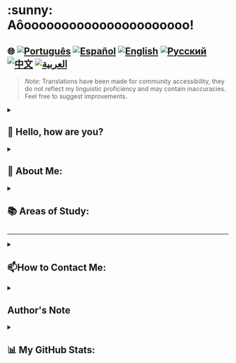 <h1>:sunny: Aôoooooooooooooooooooooo! </h1>

## 🌐 [![Português](https://img.shields.io/badge/Português-green)](https://github.com/SamuelRocha91/SamuelRocha91/blob/main/README.md) [![Español](https://img.shields.io/badge/Español-yellow)](https://github.com/SamuelRocha91/SamuelRocha91/blob/main/README_SP.MD) [![English](https://img.shields.io/badge/English-blue)](https://github.com/SamuelRocha91/SamuelRocha91/blob/main/README_EN.MD) [![Русский](https://img.shields.io/badge/Русский-lightgrey)](https://github.com/SamuelRocha91/SamuelRocha91/blob/main/README_язык.md) [![中文](https://img.shields.io/badge/中文-red)](https://github.com/SamuelRocha91/SamuelRocha91/blob/main/README_华语.md) [![العربية](https://img.shields.io/badge/العربية-orange)](https://github.com/SamuelRocha91/SamuelRocha91/blob/main/README_ar.md)
> *Note:* Translations have been made for community accessibility, they do not reflect my linguistic proficiency and may contain inaccuracies. Feel free to suggest improvements.

<details>
<summary> <h2>👋 Hello, how are you? </h2> </summary>
<br>

<div>
  <p>How can I help? </p>
  <p>My GitHub is constantly changing 🏃</p>
  <p>Below is the current repository standardization (or in implementation🫠️)</p>

<summary><h2> 🎭️ React Projects </h2> </summary>

- 🎮 [Trivia](https://github.com/SamuelRocha91/trivia_game/blob/main/README_en.md)
- 🐣 [Pokedex](https://github.com/SamuelRocha91/pokedex/blob/main/README_en.md)
- 🏪 [FrontEnd Online Store](https://github.com/SamuelRocha91/project-frontend-online-store/blob/main/README_en.md)
- 👛 [Expense organizer](https://github.com/SamuelRocha91/project-trybewallet/blob/main/README_en.md)
- 🌶️ [Recipes App](https://github.com/SamuelRocha91/ProjectRecipesApp/blob/main/README_en.md)

<summary><h2> 🪢️ Node Projects </h2> </summary>

- 🗡️ [Trybe Smith](https://github.com/SamuelRocha91/TrybeSmith/blob/main/README_en.md)
- 🪧 [Blogs Api](https://github.com/SamuelRocha91/BlogsApi/blob/main/README_en.md)
- 🐉 [Trybers and Dragons](https://github.com/SamuelRocha91/trybeAndDragons/blob/main/README_en.md)
- ⚽ [Typescript FootBall API](https://github.com/SamuelRocha91/trybeFutebolClube/blob/main/README_en.md)

<summary><h2> 👶️ Beginner Projects </h2> </summary>

- 🖥️ [Binary Converter](https://github.com/SamuelRocha91/Bin2Dec/blob/main/README_en.md)
- 🎨 [Pixels Art](https://github.com/SamuelRocha91/PixelsArt/blob/main/README_en.md)
- 📝 [Todo List](https://github.com/SamuelRocha91/TodoList/blob/main/README_en.md)
- 🧮 [Calculator](https://github.com/SamuelRocha91/calculator/blob/main/README_en.md)
- 🦖 [Meme generator](https://github.com/SamuelRocha91/memeGenerator/blob/main/README_en.md)
- 🪐 [Star Wars Planets](https://github.com/SamuelRocha91/javascriptStarWarsPlanets/blob/main/README_en.md)

<summary><h2> 🔋️ Full-Stack Projects </h2> </summary>

### Delivery
  - 💎 [Delivery Backend](https://github.com/SamuelRocha91/delivery_back/blob/main/README_en.md) - Backend application in Rails for the delivery platform
  - 🛒 [Consumy Application](https://github.com/SamuelRocha91/consumy/blob/main/README_en.md) - Consumer application
  - 👨‍💼 [Seller Application](https://github.com/SamuelRocha91/seller_application/blob/main/README_en.md) - Seller application
  - 💲 [Paymenty API](https://github.com/SamuelRocha91/paymenty/blob/main/README_en.md) - Payment API

### Measurement API
  - 📏 [React Precision Application](https://github.com/SamuelRocha91/precisionReactApplication/blob/main/README_en.md) - Interface for registering gas and water measurements
  - 🤖 [Node API](https://github.com/SamuelRocha91/apiMeasureWaterAndGas/blob/main/README_en.md) - Measurement and consumption registration API

<hr/>
<summary><h2> ☕️ Java Projects </h2> </summary>

- 🌾 [Agrix Java Project - Farm Management](https://github.com/SamuelRocha91/Agrix/blob/main/README_en.md) 
- 🏛️ [Museum Locator](https://github.com/SamuelRocha91/localizadorDeMuseus/blob/main/README_en.md)
- 📃 [Progression Rules](https://github.com/SamuelRocha91/project_rule_of_progression/blob/main/README_en.md)
- 🗳️ [Voting System](https://github.com/SamuelRocha91/sistemaDeVotacao/blob/main/README_en.md)

<summary><h2> 📱️ Kotlin Projects </h2> </summary>

- 📜 [Virtual Menu](https://github.com/SamuelRocha91/kotlinVirtualMenu/blob/main/README_en.md)
-  ☀️ [Weather App](https://github.com/SamuelRocha91/kotlinWeatherApp/blob/main/README_en.md)
- 💱 [Kotlin Exchange Rate](https://github.com/SamuelRocha91/kotlinExchangeRate/blob/main/README_en.md)
- 👤 [Social Login](https://github.com/SamuelRocha91/kotlinLoginSocial/blob/main/README_en.md)

<summary><h2> 🔴️ Ruby Projects </h2> </summary>

- 📽️ [Rails Movie](https://github.com/SamuelRocha91/rails_movies_catalog/blob/main/README_en.md)
- 👩‍⚖️[Odin Exercises](https://github.com/SamuelRocha91/ruby_exercises/blob/main/README_en.md)

<summary><h2> 🎲️ Databases </h2> </summary>

- 🚗️ [Rental Car](https://github.com/SamuelRocha91/dbRentalCar/blob/main/README_en.md)

<summary><h2> 🐍️ Python Projects </h2> </summary>

- 7⃣️ [Algorithms](https://github.com/SamuelRocha91/Algorithms/blob/main/README_en.md)
- 🍲️ [Restaurant Orders](https://github.com/SamuelRocha91/restaurantOrders/blob/main/README_en.md)
-  ✍️ [Scripts](https://github.com/SamuelRocha91/scripts/blob/main/README_en.md)
- 🕵️‍♀️ [Trybe is not Google](https://github.com/SamuelRocha91/trybeIsNotGoogle/blob/main/README_en.md)

</details>
<details>
<summary><h2>🧑 About Me:</h2></summary>
<p>Samuel Rocha, from Bahia🇧🇷, born in Salvador⚫🔴, and web developer.</p>

[![Full-Stack Web Development Course](https://img.shields.io/badge/-Certified_Web_Developer-blue?style=flat&logo=google-chrome&logoColor=white)](https://www.credential.net/ad5e0984-fa07-41b0-a50b-51cb25fd0010#gs.ffccza)
[![Certified Java Developer](https://img.shields.io/badge/-Certified_Java_Developer-red?style=flat&logo=java&logoColor=white)](https://www.credential.net/b0eedfe8-4280-4cc4-b832-49f1d9426664#gs.ffcj0a)
[![JavaScript Algorithms and Data Structures](https://img.shields.io/badge/-JavaScript_Algorithms_and_Data_Structures-yellow?style=flat&logo=javascript&logoColor=white)](https://www.freecodecamp.org/certification/Sam_sr91/javascript-algorithms-and-data-structures)
</details>

<details>
<summary><h2>📚 Areas of Study:</h2></summary>

### 🖥️ Front-End: 
<a href="https://vuejs.org/" target="_blank"><img src="https://img.shields.io/badge/Vue.js-%2335495e.svg?style=flat&logo=vue-dot-js&logoColor=%234FC08D" alt="Vue.js" /></a> 
<a href="https://reactjs.org/" target="_blank"><img src="https://img.shields.io/badge/React-%2320232a.svg?style=flat&logo=react&logoColor=%2361DAFB" alt="React" /></a>

### 📡 Back-End:
<a href="https://nodejs.org/" target="_blank"><img src="https://img.shields.io/badge/Node.js-43853D?style=flat&logo=node-dot-js&logoColor=white" alt="Node.js" /></a>
<a href="https://spring.io/" target="_blank"><img src="https://img.shields.io/badge/Spring-%236DB33F.svg?style=flat&logo=spring&logoColor=white" alt="Spring" /></a>
<a href="https://rubyonrails.org/" target="_blank"><img src="https://img.shields.io/badge/Ruby_on_Rails-%23CC0000.svg?style=flat&logo=ruby-on-rails&logoColor=white" alt="Ruby on Rails" /></a>

### 📖 Programming Languages:
<a href="https://www.java.com/" target="_blank"><img src="https://img.shields.io/badge/Java-%23ED8B00.svg?style=flat&logo=java&logoColor=white" alt="Java" /></a>
<a href="https://developer.mozilla.org/en-US/docs/Web/JavaScript" target="_blank"><img src="https://img.shields.io/badge/JavaScript-%23323330.svg?style=flat&logo=javascript&logoColor=%23F7DF1E" alt="JavaScript" /></a>
<a href="https://www.typescriptlang.org/" target="_blank"><img src="https://img.shields.io/badge/TypeScript-%23007ACC.svg?style=flat&logo=typescript&logoColor=white" alt="TypeScript" /></a>
<a href="https://kotlinlang.org/" target="_blank"><img src="https://img.shields.io/badge/Kotlin-%230095D5.svg?style=flat&logo=kotlin&logoColor=white" alt="Kotlin" /></a>

### 💡 Other Technologies:
<a href="https://www.docker.com/" target="_blank"><img src="https://img.shields.io/badge/Docker-%230db7ed.svg?style=flat&logo=docker&logoColor=white" alt="Docker" /></a>
<a href="https://www.mysql.com/" target="_blank"><img src="https://img.shields.io/badge/MySQL-%2300f.svg?style=flat&logo=mysql&logoColor=white" alt="MySQL" /></a>
<a href="https://expressjs.com/" target="_blank"><img src="https://img.shields.io/badge/Express.js-%23404d59.svg?style=flat&logo=express&logoColor=%2361DAFB" alt="Express.js" /></a>
<a href="https://redux.js.org/" target="_blank"><img src="https://img.shields.io/badge/Redux-%23764ABC.svg?style=flat&logo=redux&logoColor=white" alt="Redux" /></a>
<a href="https://jestjs.io/" target="_blank"><img src="https://img.shields.io/badge/Jest-%23C21325.svg?style=flat&logo=jest&logoColor=white" alt="Jest" /></a>
<a href="https://junit.org/junit5/" target="_blank"><img src="https://img.shields.io/badge/JUnit-%2325A162.svg?style=flat&logo=junit5&logoColor=white" alt="JUnit" /></a>
<a href="https://swagger.io/" target="_blank"><img src="https://img.shields.io/badge/Swagger-%2385EA2D.svg?style=flat&logo=swagger&logoColor=black" alt="Swagger" /></a>

</details>

<hr/>
<details>

<summary><h2>📫How to Contact Me:</h2></summary>

[![LinkedIn](https://img.shields.io/badge/LinkedIn-%230077B5.svg?logo=linkedin&logoColor=white)](https://www.linkedin.com/in/samuel-rocha-88278224a/)
[![WhatsApp](https://img.shields.io/badge/WhatsApp-%25D366.svg?logo=whatsapp&logoColor=white)](https://wa.me/71992594946)
[![Email](https://img.shields.io/badge/Email-D14836?logo=gmail&logoColor=white)](mailto:samuel_sr@hotmail.com.br)
[![Discord](https://img.shields.io/badge/Discord-%237289DA.svg?logo=discord&logoColor=white)](https://discordapp.com/users/samuelrocha91#1543)
[![HackerRank](https://img.shields.io/badge/HackerRank-%232EC866.svg?logo=HackerRank&logoColor=white)](https://www.hackerrank.com/profile/samuel_sr)
</details>

<details>
<summary><h2> Author's Note</h2></summary>
 <div style="border: 1px solid #ddd; border-radius: 8px; padding: 16px; background-color: #f9f9f9; margin-top: 8px;">
    <p style="line-height: 1.6; color: #555; font-size: 1.1em; margin: 0; text-align:center">
      I ask for your forgiveness for the abundance of colors and emojis you have been subjected to. It was my humble and annoying way of trying to grab your attention to my dedication and effort. I hope at least some child you know can read the text and approve of this mess. Thank you!
    </p>
  </div>
</details>


<details>
<summary><h2>📊 My GitHub Stats:</h2></summary>

[![SamuelRocha91 GitHub stats](https://github-readme-stats.vercel.app/api?username=SamuelRocha91)](https://github.com/SamuelRocha91/github-readme-stats)
![Top Langs](https://github-readme-stats.vercel.app/api/top-langs/?username=SamuelRocha91&langs_count=8&layout=compact)

![](https://api.visitorbadge.io/api/VisitorHit?user=SamuelRocha91&repo=SamuelRocha91-visitors-badge&countColor=%237B1E7A)
</details>
